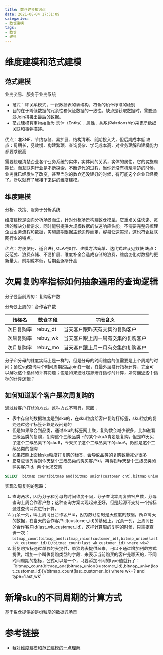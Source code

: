 ```yaml
---
title: 数仓建模知识点
date: 2021-08-04 17:51:09
categories:
- 数仓建模
tags:
- 数仓
- 建模
---
```


# 维度建模和范式建模

## 范式建模

业务交易、服务于业务系统

- 范式：即关系模式。一张数据表的表结构，符合的设计标准的级别
- 目的在于降低数据的冗余性和保证数据的一致性。缺点是获取数据时，需要通过Join拼接出最后的数据。
- 范式建模将事物抽象为 实体（Entity）、属性、关系(Relationship)来表示数据关联和事物描述。

优点：准3NF、节约存储、易扩展、结构清晰、前期投入大，但后期成本低
缺点：周期长，见效慢、构建繁琐、查询复杂、学习成本高、对业务理解和建模能力都要求很高

需要梳理清楚企业各个业务系统的实体，实体间的关系，实体的属性，它的实施周期长，而互联网行业是不断探索，不断迭代的过程，当你还没有梳理清楚的时候，业务就已经发生了改变，甚至当你的数仓还没建好的时候，有可能这个企业已经黄了。所以就有了我接下来讲的维度建模。

## 维度建模  
分析、决策、服务于分析系统

维度建模是面向分析场景而生，针对分析场景构建数仓模型。它重点关注快速、灵活的解决分析需求，同时能够提供大规模数据的快速响应性能。不需要完整的梳理企业业务流程和数据，实施周期根据主题边界而定，容易快速实现，这也符合互联网行业的特点。

优点：方便使用、适合进行OLAP操作、建模方法简单、迭代式建设见效快
缺点：反范式、浪费存储、不易扩展、维度补全会造成存储的浪费，维度变化对数据的更新量大、前期成本低，后期会逐渐升高

# 次周复购率指标如何抽象通用的查询逻辑

分子是当前周的：复购客户数

分母是上周的：合作客户数

| 指标名     | 数仓字段 | 字段含义                           |
| ---------- | -------- | ---------------------------------- |
| 次日复购率 | rebuy_dt | 当天客户跟昨天有交集的复购客户     |
| 次周复购率 | rebuy_wk | 当天客户跟上周一周有交集的复购客户 |
| 次月复购率 | rebuy_mo | 当天客户跟上月一月有交集的复购客户 |

分子和分母的维度实际上是一样的，但是分母的时间维度的值需要是上个周期的时间；通过sql查询两个时间周期然后join在一起，在最外层进行指标计算，完全可以解决这个指标的计算问题；但是如果通过起源进行指标的计算，如何描述这个指标的计算逻辑？

## 如何知道某个客户是次周复购的

通过给客户打标的方式，这种方式不可行，原因：

- 表中存储的数据粒度是到sku的，在sku粒度给客户复购打标签，sku粒度的复购通过这个标签计算是没问题的
- 但是如果聚合到品类，通过sku的标签网上聚，复购数会减少很多，比如说看三级品类的复购，复购这个三级品类下的某个skuA肯定是复购，但是昨天买了这个三级品类下的skuB，今天买了这个三级品类下的skuA，仍然是这个三级品类的复购
- 如果按照上面给sku粒度打复购的标签，会导致品类的复购数量减少很多
- 正常应该先得到今天整个三级品类的购买客户id，再得到昨天整个三级品类的购买客户id，两个id求交集

```sql
SELECT  bitmap_count(bitmap_and(bitmap_union(customer_cnt),bitmap_union(customer_cnt)))  from app_bi_dashboard_cust_spu_sales_day_withpop  LIMIT 10
```

实现次周复购的思路：

1. 查询两次，因为分子和分母的时间维度不同，分子查询本周复购客户数，分母查询上周合作客户数；这种查询方案实现起来还好，但是起源不支持一个指标通过查询两次进行计算。
2. 冗余一列，叫上周同日合作客户id，因为数仓给的是天粒度的数据，所以每天的数据，在当天的合作客户id(customer_id)的基础上，冗余一列，上周同日的合作客户id(last_wk_customer_id)，这样计算周的复购的时候，只需要查询一次：`bitmap_count(bitmap_and(bitmap_union(customer_id),bitmap_union(last_wk_customer_id)))/bitmap_count(last_wk_customer_id) where wk=?`
3. 将复购指标通过单独的表提供，单独的表提供起来，可以不通过增加列的方式提供，增加一个叫做复购类型的字段，来表示当前购买的客户是哪天的，不同时间周期的指标，公式可以是一个，只要添加不同的type值就行了：``bitmap_count(bitmap_and(bitmap_union(customer_id),bitmap_union(last_customer_id)))/bitmap_count(last_customer_id) where wk=? and type='last_wk' `

# 新增sku的不同周期的计算方式

基于数仓提供的是dt粒度的数据的场景

# 参考链接

- [我对维度建模和范式建模的一点理解](https://blog.csdn.net/hsl971105/article/details/108165215)
